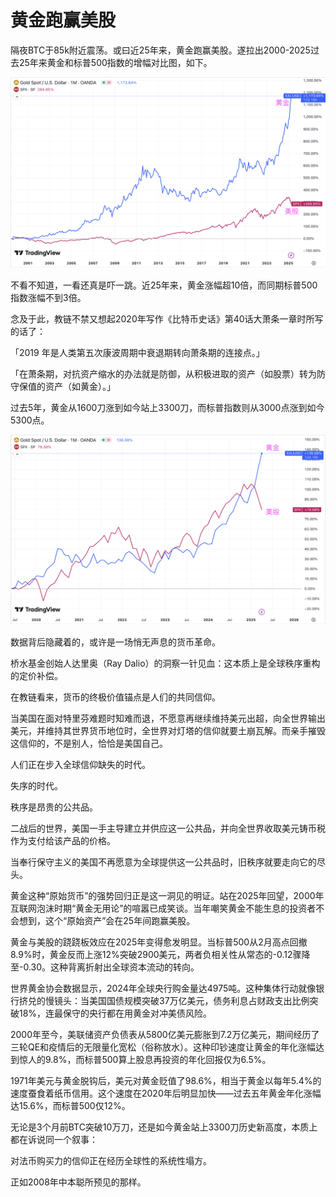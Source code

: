# 黄金跑赢美股

隔夜BTC于85k附近震荡。或曰近25年来，黄金跑赢美股。遂拉出2000-2025过去25年来黄金和标普500指数的增幅对比图，如下。

![](2025-04-18-A01.png)

不看不知道，一看还真是吓一跳。近25年来，黄金涨幅超10倍，而同期标普500指数涨幅不到3倍。

念及于此，教链不禁又想起2020年写作《比特币史话》第40话大萧条一章时所写的话了：

「2019 年是人类第五次康波周期中衰退期转向萧条期的连接点。」

「在萧条期，对抗资产缩水的办法就是防御，从积极进取的资产（如股票）转为防守保值的资产（如黄金）。」

过去5年，黄金从1600刀涨到如今站上3300刀，而标普指数则从3000点涨到如今5300点。

![](2025-04-18-A02.png)

数据背后隐藏着的，或许是一场悄无声息的货币革命。

桥水基金创始人达里奥（Ray Dalio）的洞察一针见血：这本质上是全球秩序重构的定价补偿。

在教链看来，货币的终极价值锚点是人们的共同信仰。

当美国在面对特里芬难题时知难而退，不愿意再继续维持美元出超，向全世界输出美元，并维持其世界货币地位时，全世界对灯塔的信仰就要土崩瓦解。而亲手摧毁这信仰的，不是别人，恰恰是美国自己。

人们正在步入全球信仰缺失的时代。

失序的时代。

秩序是昂贵的公共品。

二战后的世界，美国一手主导建立并供应这一公共品，并向全世界收取美元铸币税作为支付给该产品的价格。

当奉行保守主义的美国不再愿意为全球提供这一公共品时，旧秩序就要走向它的尽头。

黄金这种“原始货币”的强势回归正是这一洞见的明证。站在2025年回望，2000年互联网泡沫时期“黄金无用论”的喧嚣已成笑谈。当年嘲笑黄金不能生息的投资者不会想到，这个“原始资产”会在25年间跑赢美股。

黄金与美股的跷跷板效应在2025年变得愈发明显。当标普500从2月高点回撤8.9%时，黄金反而上涨12%突破2900美元，两者负相关性从常态的-0.12骤降至-0.30。这种背离折射出全球资本流动的转向。

世界黄金协会数据显示，2024年全球央行购金量达4975吨。这种集体行动就像银行挤兑的慢镜头：当美国国债规模突破37万亿美元，债务利息占财政支出比例突破18%，连最保守的央行都在用黄金对冲美债风险。

2000年至今，美联储资产负债表从5800亿美元膨胀到7.2万亿美元，期间经历了三轮QE和疫情后的无限量化宽松（俗称放水）。这种印钞速度让黄金的年化涨幅达到惊人的9.8%，而标普500算上股息再投资的年化回报仅为6.5%。

1971年美元与黄金脱钩后，美元对黄金贬值了98.6%，相当于黄金以每年5.4%的速度蚕食着纸币信用。这个速度在2020年后明显加快——过去五年黄金年化涨幅达15.6%，而标普500仅12%。

无论是3个月前BTC突破10万刀，还是如今黄金站上3300刀历史新高度，本质上都在诉说同一个叙事：

对法币购买力的信仰正在经历全球性的系统性塌方。

正如2008年中本聪所预见的那样。
